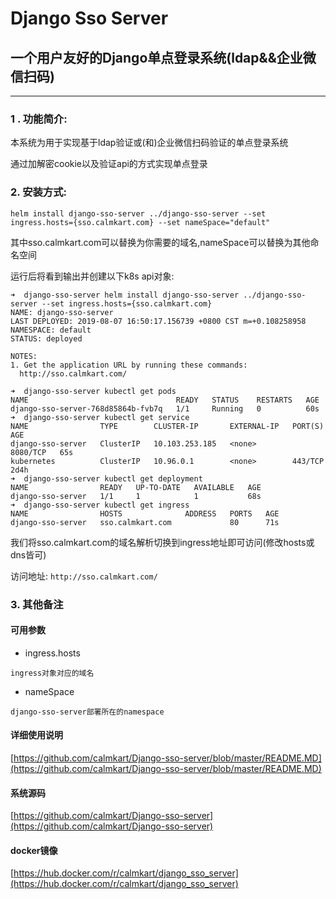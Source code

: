 # Django Sso Server
## 一个用户友好的Django单点登录系统(ldap&&企业微信扫码)
***
### 1 . 功能简介:
本系统为用于实现基于ldap验证或(和)企业微信扫码验证的单点登录系统

通过加解密cookie以及验证api的方式实现单点登录

### 2. 安装方式:
```shell
helm install django-sso-server ../django-sso-server --set ingress.hosts={sso.calmkart.com} --set nameSpace="default"
```
其中sso.calmkart.com可以替换为你需要的域名,nameSpace可以替换为其他命名空间

运行后将看到输出并创建以下k8s api对象:
```shell
➜  django-sso-server helm install django-sso-server ../django-sso-server --set ingress.hosts={sso.calmkart.com}
NAME: django-sso-server
LAST DEPLOYED: 2019-08-07 16:50:17.156739 +0800 CST m=+0.108258958
NAMESPACE: default
STATUS: deployed

NOTES:
1. Get the application URL by running these commands:
  http://sso.calmkart.com/

➜  django-sso-server kubectl get pods
NAME                                 READY   STATUS    RESTARTS   AGE
django-sso-server-768d85864b-fvb7q   1/1     Running   0          60s
➜  django-sso-server kubectl get service
NAME                TYPE        CLUSTER-IP       EXTERNAL-IP   PORT(S)    AGE
django-sso-server   ClusterIP   10.103.253.185   <none>        8080/TCP   65s
kubernetes          ClusterIP   10.96.0.1        <none>        443/TCP    2d4h
➜  django-sso-server kubectl get deployment
NAME                READY   UP-TO-DATE   AVAILABLE   AGE
django-sso-server   1/1     1            1           68s
➜  django-sso-server kubectl get ingress
NAME                HOSTS              ADDRESS   PORTS   AGE
django-sso-server   sso.calmkart.com             80      71s
```

我们将sso.calmkart.com的域名解析切换到ingress地址即可访问(修改hosts或dns皆可)

访问地址:
`http://sso.calmkart.com/`

### 3. 其他备注

#### 可用参数

- ingress.hosts

`ingress对象对应的域名`

- nameSpace

`django-sso-server部署所在的namespace`

#### 详细使用说明
[https://github.com/calmkart/Django-sso-server/blob/master/README.MD](https://github.com/calmkart/Django-sso-server/blob/master/README.MD)

#### 系统源码

[https://github.com/calmkart/Django-sso-server](https://github.com/calmkart/Django-sso-server)

#### docker镜像

[https://hub.docker.com/r/calmkart/django_sso_server](https://hub.docker.com/r/calmkart/django_sso_server)